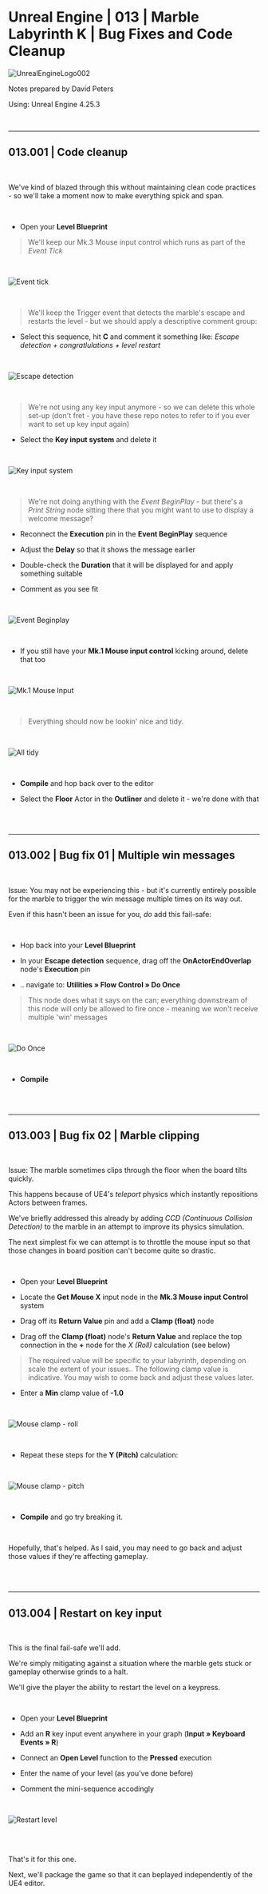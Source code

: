 # Unreal Engine | 013 | Marble Labyrinth K | Bug Fixes and Code Cleanup

![UnrealEngineLogo002](https://user-images.githubusercontent.com/36719180/90347960-a4e68900-e087-11ea-9349-f5a59105b4d2.png)


Notes prepared by David Peters

Using: Unreal Engine 4.25.3 

<br>

---

## 013.001 | Code cleanup

<br>

We've kind of blazed through this without maintaining clean code practices - so we'll take a moment now to make everything spick and span.

<br>

- Open your **Level Blueprint**

> We'll keep our Mk.3 Mouse input control which runs as part of the *Event Tick*

<br>

![Event tick](https://user-images.githubusercontent.com/36719180/93944727-97f53d80-fd89-11ea-8505-cb794e7d8b8c.png)

<br>

> We'll keep the Trigger event that detects the marble's escape and restarts the level - but we should apply a descriptive comment group:

- Select this sequence, hit **C** and comment it something like: *Escape detection + congratlulations + level restart*

<br>

![Escape detection](https://user-images.githubusercontent.com/36719180/93944962-19e56680-fd8a-11ea-8f1d-92d476a5d170.png)

<br>

> We're not using any key input anymore - so we can delete this whole set-up (don't fret - you have these repo notes to refer to if you ever want to set up key input again)

- Select the **Key input system** and delete it

<br>

![Key input system](https://user-images.githubusercontent.com/36719180/93945230-9ed08000-fd8a-11ea-8381-880ddbe43c33.png)

<br>

> We're not doing anything with the *Event BeginPlay* - but there's a *Print String* node sitting there that you might want to use to display a welcome message?

- Reconnect the **Execution** pin in the **Event BeginPlay** sequence

- Adjust the **Delay** so that it shows the message earlier

- Double-check the **Duration** that it will be displayed for and apply something suitable

- Comment as you see fit

<br>

![Event Beginplay](https://user-images.githubusercontent.com/36719180/93945877-e60b4080-fd8b-11ea-9b7b-61a88099e8f0.png)

<br>

- If you still have your **Mk.1 Mouse input control** kicking around, delete that too

<br>

![Mk.1 Mouse Input](https://user-images.githubusercontent.com/36719180/93946137-9416ea80-fd8c-11ea-93d2-da35459f6ec8.png)

<br>

> Everything should now be lookin' nice and tidy.

<br>

![All tidy](https://user-images.githubusercontent.com/36719180/93946489-87df5d00-fd8d-11ea-950c-c310502c7a10.png)

<br>

- **Compile** and hop back over to the editor

- Select the **Floor** Actor in the **Outliner** and delete it - we're done with that

<br><br>

---

## 013.002 | Bug fix 01 | Multiple win messages

<br>

Issue: You may not be experiencing this - but it's currently entirely possible for the marble to trigger the win message multiple times on its way out.

Even if this hasn't been an issue for you, *do* add this fail-safe:

<br>

- Hop back into your **Level Blueprint**

- In your **Escape detection** sequence, drag off the **OnActorEndOverlap** node's **Execution** pin

- .. navigate to: **Utilities » Flow Control » Do Once**

> This node does what it says on the can; everything downstream of this node will only be allowed to fire once - meaning we won't receive multiple 'win' messages 

<br>

![Do Once](https://user-images.githubusercontent.com/36719180/93947087-ff61bc00-fd8e-11ea-80d8-5bd664c7159c.png)

<br>

- **Compile**

<br><br>

---

## 013.003 | Bug fix 02 | Marble clipping

<br>

Issue: The marble sometimes clips through the floor when the board tilts quickly.

This happens because of UE4's *teleport* physics which instantly repositions Actors between frames.

We've briefly addressed this already by adding *CCD (Continuous Collision Detection)* to the marble in an attempt to improve its physics simulation.

The next simplest fix we can attempt is to throttle the mouse input so that those changes in board position can't become quite so drastic.

<br>

- Open your **Level Blueprint**

- Locate the **Get Mouse X** input node in the **Mk.3 Mouse input Control** system

- Drag off its **Return Value** pin and add a **Clamp (float)** node

- Drag off the **Clamp (float)** node's **Return Value** and replace the top connection in the **+** node for the *X (Roll)* calculation (see below)

> The required value will be specific to your labyrinth, depending on scale the extent of your issues.. The following clamp value is indicative. You may wish to come back and adjust these values later.

- Enter a **Min** clamp value of **-1.0**

<br>

![Mouse clamp - roll](https://user-images.githubusercontent.com/36719180/93949191-6e8ddf00-fd94-11ea-9956-c7af5843c076.png)

<br>

- Repeat these steps for the **Y (Pitch)** calculation:

<br>

![Mouse clamp - pitch](https://user-images.githubusercontent.com/36719180/93949618-36d36700-fd95-11ea-8ddc-2474c78c7aef.png)

<br>

- **Compile** and go try breaking it.

<br>

Hopefully, that's helped. As I said, you may need to go back and adjust those values if they're affecting gameplay.

<br><br>

---

## 013.004 | Restart on key input

<br>

This is the final fail-safe we'll add. 

We're simply mitigating against a situation where the marble gets stuck or gameplay otherwise grinds to a halt.

We'll give the player the ability to restart the level on a keypress.

<br>

- Open your **Level Blueprint**

- Add an **R** key input event anywhere in your graph (**Input » Keyboard Events » R**)

- Connect an **Open Level** function to the **Pressed** execution

- Enter the name of your level (as you've done before)

- Comment the mini-sequence accodingly

<br>

![Restart level](https://user-images.githubusercontent.com/36719180/93950094-af86f300-fd96-11ea-8373-1d6acd4af0ec.png)

<br><br>

That's it for this one.

Next, we'll package the game so that it can beplayed independently of the UE4 editor.

<br><br>











